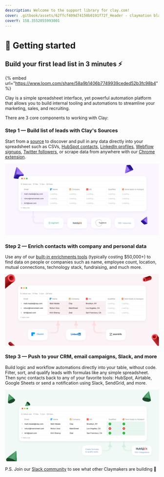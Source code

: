 ```yaml
---
description: Welcome to the support library for clay.com!
cover: .gitbook/assets/62ffcf409d74150b0191f72f_Header - claymation black (2).png
coverY: 158.3552055993001
---
```


# 👋 Getting started

## Build your first lead list in 3 minutes :zap:

{% embed url="https://www.loom.com/share/58a9b1406b7749939ceded52b3fc98b4" %}

Clay is a simple spreadsheet interface, yet powerful automation platform that allows you to build internal tooling and automations to streamline your marketing, sales, and recruiting.

There are 3 core components to working with Clay:

### **Step 1 — Build list of leads with Clay's Sources**

Start from a [source](broken-reference) to discover and pull in any data directly into your spreadsheet such as CSVs, [HubSpot contacts](broken-reference), [LinkedIn profiles](broken-reference), [Webflow signups](broken-reference), [Twitter followers](broken-reference), or scrape data from anywhere with our [Chrome extension](broken-reference).

![](<.gitbook/assets/635x380 px (8).png>)

### **Step 2 — Enrich contacts with company and personal data**

Use any of our [built-in enrichments tools](broken-reference) (typically costing $50,000+) to find data on people or companies such as name, employee count, location, mutual connections, technology stack, fundraising, and much more.

![](<.gitbook/assets/635x380 px (9).png>)

###

### **Step 3 — Push to your CRM, email campaigns, Slack, and more**

Build logic and workflow automations directly into your table, without code. Filter, sort, and qualify leads with formulas like any simple spreadsheet. Then sync contacts back to any of your favorite tools: HubSpot, Airtable, Google Sheets or send a notification using Slack, SendGrid, and more.

![](<.gitbook/assets/635x380 px (10).png>)

P.S. Join our [Slack community](http://clay.com/slack) to see what other Claymakers are building :eyes:
